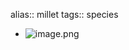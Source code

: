 alias:: millet
tags:: species

- ![image.png](https://peach-geographical-bat-397.mypinata.cloud/ipfs/QmeixpNDq9RQPvg2QpHYQQExvzTPRGPZtoGLcT52aUoaig)
